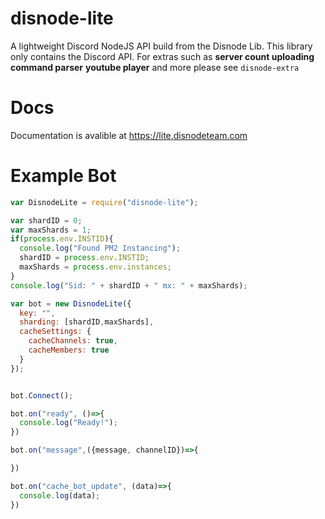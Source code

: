 # disnode-lite
A lightweight Discord NodeJS API build from the Disnode Lib. This library only contains the Discord API. For extras such as **server count uploading** **command parser** **youtube player** and more please see `disnode-extra`

# Docs
Documentation is avalible at https://lite.disnodeteam.com

# Example Bot

```javascript
var DisnodeLite = require("disnode-lite");

var shardID = 0;
var maxShards = 1;
if(process.env.INSTID){
  console.log("Found PM2 Instancing");
  shardID = process.env.INSTID;
  maxShards = process.env.instances;
}
console.log("Sid: " + shardID + " mx: " + maxShards);

var bot = new DisnodeLite({
  key: "", 
  sharding: [shardID,maxShards],
  cacheSettings: {
    cacheChannels: true,
    cacheMembers: true
  }
});


bot.Connect();

bot.on("ready", ()=>{
  console.log("Ready!");
})

bot.on("message",({message, channelID})=>{

})

bot.on("cache_bot_update", (data)=>{
  console.log(data);
})

```